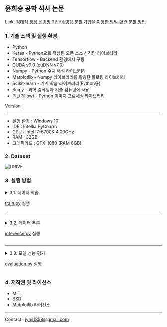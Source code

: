 ## 윤희승 공학 석사 논문

Link: [적대적 생성 신경망 기반의 영상 분할 기법을 이용한 망막 혈관 분할 방법][Masterpaperlink]

[Masterpaperlink]: https://sites.google.com/view/yoonheeseung-masterpaper

### 1. 기술 스택 및 실행 환경
* Python
* Keras - Python으로 작성된 오픈 소스 신경망 라이브러리
* Tensorflow - Backend 환경에서 구동
* CUDA v9.0 (cuDNN v7.0)
* Numpy - Python 수치 해석 라이브러리
* Matplotlib - Numpy 라이브러리를 활용한 플로팅 라이브러리
* Scikit-learn - 기계 학습 라이브러리(Python용)
* Scipy - 과학 컴퓨팅과 기술 컴퓨팅에 사용
* PIL(Pillow) - Python 이미지 프로세싱 라이브러리


[Version](./codes/requirements.txt)

---

+ 실행 환경 : Windows 10
+ IDE : IntelliJ PyCharm
+ CPU : Intel i7-6700K 4.00GHz
+ RAM : 32GB
+ 그래픽카드 : GTX-1080 (RAM 8GB)

### 2. Dataset

![DRIVE]()


### 3. 실행 방법
<details>
<summary> 3.1. 데이터 학습

  [train.py](./codes/train.py) 실행 </summary>  

  
  
</details>

---
<details>
<summary> 3.2. 데이터 추론

  [inference.py](./codes/inference.py) 실행 </summary>  
  
</details>

---

<details>
<summary> 3.3. 모델 성능 평가 
  
  [evaluation.py](./codes/evaluation.py) 실행 </summary>  
  
</details>


### 4. 저작권 및 라이선스
* MIT
* BSD
* Matplotlib 라이선스

---
Contact : <iyhs1858@gmail.com> 
